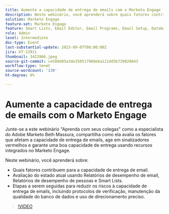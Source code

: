 ```yaml
---
title: Aumente a capacidade de entrega de emails com o Marketo Engage
description: Neste webinário, você aprenderá sobre quais fatores contribuem para a capacidade de entrega de emails.  Avaliação do estado atual usando Relatórios de desempenho de email, Relatórios de desempenho de pessoas e Smart Lists.  Etapas a serem seguidas para reduzir os riscos à capacidade de entrega de emails, incluindo protocolos de verificação, manutenção da qualidade do banco de dados e uso de direcionamento preciso.
solution: Marketo Engage
feature-set: Marketo Engage
feature: Smart Lists, Email Editor, Email Programs, Email Setup, Database, Target Account Management, Deliverability, Performance Insights
role: Admin
level: Intermediate
doc-type: Event
last-substantial-update: 2023-09-07T00:00:00Z
jira: KT-13911
thumbnail: 3423966.jpeg
source-git-commit: ce580d05a3de350517960eba121dd5b739028643
workflow-type: tm+mt
source-wordcount: '139'
ht-degree: 0%

---
```



# Aumente a capacidade de entrega de emails com o Marketo Engage

Junte-se a este webinário &quot;Aprenda com seus colegas&quot; como a especialista do Adobe Marketo Beth Massura, compartilha como ela avalia os fatores que afetam a capacidade de entrega de emails, age em sinalizadores vermelhos e garante uma boa capacidade de entrega usando recursos integrados no Marketo Engage.

Neste webinário, você aprenderá sobre:

* Quais fatores contribuem para a capacidade de entrega de email.
* Avaliação do estado atual usando Relatórios de desempenho de email, Relatórios de desempenho de pessoas e Smart Lists.
* Etapas a serem seguidas para reduzir os riscos à capacidade de entrega de emails, incluindo protocolos de verificação, manutenção da qualidade do banco de dados e uso de direcionamento preciso.

>[!VIDEO](https://video.tv.adobe.com/v/3423966/?learn=on)
